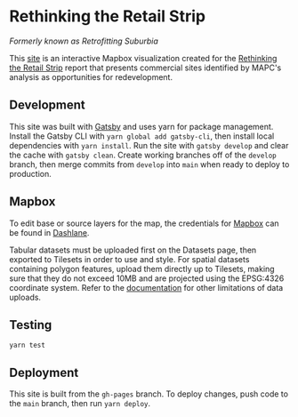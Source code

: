 # Rethinking the Retail Strip

*Formerly known as Retrofitting Suburbia*

This [site](https://mapc.github.io/retrofitting-search-map-embed/) is an interactive Mapbox visualization created for the [Rethinking the Retail Strip](http://rethinking-the-retail-strip.mapc.org/) report that presents commercial sites identified by MAPC's analysis as opportunities for redevelopment. 

## Development

This site was built with [Gatsby](https://www.gatsbyjs.com/) and uses yarn for package management. Install the Gatsby CLI with `yarn global add gatsby-cli`, then install local dependencies with `yarn install`. Run the site with `gatsby develop` and clear the cache with `gatsby clean`. Create working branches off of the `develop` branch, then merge commits from `develop` into `main` when ready to deploy to production. 

## Mapbox

To edit base or source layers for the map, the credentials for [Mapbox](https://studio.mapbox.com/) can be found in [Dashlane](https://app.dashlane.com/login).

Tabular datasets must be uploaded first on the Datasets page, then exported to Tilesets in order to use and style. For spatial datasets containing polygon features, upload them directly up to Tilesets, making sure that they do not exceed 10MB and are projected using the EPSG:4326 coordinate system. Refer to the [documentation](https://docs.mapbox.com/help/getting-started/uploading-data/) for other limitations of data uploads.

## Testing

`yarn test`

## Deployment

This site is built from the `gh-pages` branch. To deploy changes, push code to the `main` branch, then run `yarn deploy`.
